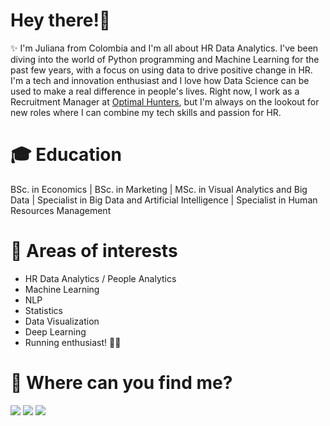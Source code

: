 # Hey there!👋 

✨ I'm Juliana from Colombia and I'm all about HR Data Analytics. I've been diving into the world of Python programming and Machine Learning for the past few years, with a focus on using data to drive positive change in HR. I'm a tech and innovation enthusiast and I love how Data Science can be used to make a real difference in people's lives. Right now, I work as a Recruitment Manager at [Optimal Hunters](http://www.optimalhunters.com/), but I'm always on the lookout for new roles where I can combine my tech skills and passion for HR.

# 🎓 Education
BSc. in Economics | BSc. in Marketing | MSc. in Visual Analytics and Big Data | Specialist in Big Data and Artificial Intelligence | Specialist in Human Resources Management

# 👀 Areas of interests
* HR Data Analytics / People Analytics
* Machine Learning
* NLP
* Statistics
* Data Visualization
* Deep Learning
* Running enthusiast! 🏃‍♀️

# 📣 Where can you find me?<br/>

  <a href="mailto:jamezquita700@gmail.com"><img src="https://img.icons8.com/color/48/null/gmail-new.png"/></a>
  <a href="https://www.linkedin.com/in/julianaamezquita/"><img src="https://img.icons8.com/fluency/48/null/linkedin.png"/></a>
  <a href="https://public.tableau.com/app/profile/juli.amezquita"><img src="https://img.icons8.com/color/48/null/tableau-software.png"/></a>
</p>
<p>

<!--

<!---
juli-amezquita/juli-amezquita is a ✨ special ✨ repository because its `README.md` (this file) appears on your GitHub profile.
You can click the Preview link to take a look at your changes.
--->
